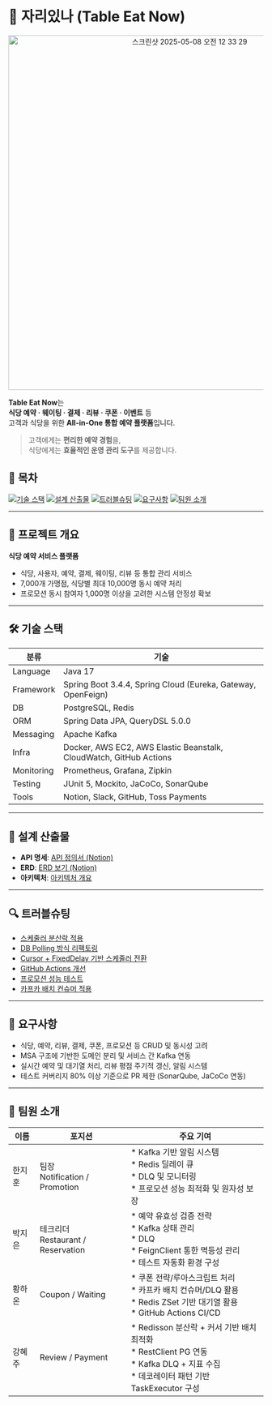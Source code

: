 # 🧾 **자리있나 (Table Eat Now)**


<p align="center">
  <img width="700" alt="스크린샷 2025-05-08 오전 12 33 29" src="https://github.com/user-attachments/assets/fd12d83b-4a80-46ba-9478-9452ab11c8f4" />
</p>

**Table Eat Now**는  
**식당 예약 · 웨이팅 · 결제 · 리뷰 · 쿠폰 · 이벤트** 등  
고객과 식당을 위한 **All-in-One 통합 예약 플랫폼**입니다.

> 고객에게는 **편리한 예약 경험**을,  
> 식당에게는 **효율적인 운영 관리 도구**를 제공합니다.


## 🔗 목차

[![기술 스택](https://img.shields.io/badge/🛠️-기술_스택-24435C?style=flat-square\&logoColor=white)](#️-기술-스택)
[![설계 산출물](https://img.shields.io/badge/📐-설계_산출물-2E556E?style=flat-square\&logoColor=white)](#-설계-산출물)
[![트러블슈팅](https://img.shields.io/badge/🔍-트러블슈팅-2E556E?style=flat-square\&logoColor=white)](#-트러블슈팅)
[![요구사항](https://img.shields.io/badge/📝-요구사항-1F3A53?style=flat-square\&logoColor=white)](#-요구사항)
[![팀원 소개](https://img.shields.io/badge/👥-팀원_소개-1A314A?style=flat-square\&logoColor=white)](#-팀원-소개)

---

## 📌 프로젝트 개요

**식당 예약 서비스 플랫폼**

* 식당, 사용자, 예약, 결제, 웨이팅, 리뷰 등 통합 관리 서비스
* 7,000개 가맹점, 식당별 최대 10,000명 동시 예약 처리
* 프로모션 동시 참여자 1,000명 이상을 고려한 시스템 안정성 확보

---

## 🛠️ 기술 스택

| 분류         | 기술                                                                 |
| ---------- | ------------------------------------------------------------------ |
| Language   | Java 17                                                            |
| Framework  | Spring Boot 3.4.4, Spring Cloud (Eureka, Gateway, OpenFeign)       |
| DB         | PostgreSQL, Redis                                                  |
| ORM        | Spring Data JPA, QueryDSL 5.0.0                                    |
| Messaging  | Apache Kafka                                                       |
| Infra      | Docker, AWS EC2, AWS Elastic Beanstalk, CloudWatch, GitHub Actions |
| Monitoring | Prometheus, Grafana, Zipkin                                        |
| Testing    | JUnit 5, Mockito, JaCoCo, SonarQube                                |
| Tools      | Notion, Slack, GitHub, Toss Payments                               |

---

## 📐 설계 산출물

* **API 명세**: [API 정의서 (Notion)](https://climbing-centipede-b7f.notion.site/API-1cc67f8e8327800aa312d744a92a162b?pvs=4)
* **ERD**: [ERD 보기 (Notion)](https://climbing-centipede-b7f.notion.site/ERD-1ca67f8e832780cda0cbd92cb0e6213c?pvs=4)
* **아키텍처**: [아키텍처 개요](https://github.com/HI-dle/table-eat-now/wiki/architecture)

---

## 🔍 트러블슈팅

* [스케줄러 분산락 적용](https://github.com/HI-dle/table-eat-now/wiki/%EC%8A%A4%EC%BC%80%EC%A4%84%EB%9F%AC-%EB%B6%84%EC%82%B0%EB%9D%BD-%EC%A0%81%EC%9A%A9)
* [DB Polling 방식 리팩토링](https://github.com/HI-dle/table-eat-now/wiki/%EC%95%8C%EB%A6%BC-DB-Polling-%EB%B0%A9%EC%8B%9D-%EB%A6%AC%ED%8C%A9%ED%86%A0%EB%A7%81%EC%9C%BC%EB%A1%9C-%EC%84%B1%EB%8A%A5-%EC%B5%9C%EC%A0%81%ED%99%94)
* [Cursor + FixedDelay 기반 스케줄러 전환](https://github.com/HI-dle/table-eat-now/wiki/Cursor---FixedDelay-%EA%B8%B0%EB%B0%98-%EC%8A%A4%EC%BC%80%EC%A4%84%EB%9F%AC-%EC%A0%84%ED%99%98)
* [GitHub Actions 개선](https://github.com/HI-dle/table-eat-now/wiki/Github-actions-%ED%99%9C%EC%9A%A9-%EB%B0%8F-%EA%B0%9C%EC%84%A0)
* [프로모션 성능 테스트](https://github.com/HI-dle/table-eat-now/wiki/%ED%94%84%EB%A1%9C%EB%AA%A8%EC%85%98-%EC%84%B1%EB%8A%A5-%EB%AA%A9%ED%91%9C%EC%B9%98-%ED%85%8C%EC%8A%A4%ED%8A%B8)
* [카프카 배치 컨슈머 적용](https://github.com/HI-dle/table-eat-now/wiki/%EC%B9%B4%ED%94%84%EC%B9%B4-%EB%B0%B0%EC%B9%98-%EC%BB%A8%EC%8A%88%EB%A8%B8-%EC%A0%81%EC%9A%A9)

---

## 📝 요구사항

* 식당, 예약, 리뷰, 결제, 쿠폰, 프로모션 등 CRUD 및 동시성 고려
* MSA 구조에 기반한 도메인 분리 및 서비스 간 Kafka 연동
* 실시간 예약 및 대기열 처리, 리뷰 평점 주기적 갱신, 알림 시스템
* 테스트 커버리지 80% 이상 기준으로 PR 제한 (SonarQube, JaCoCo 연동)

---

## 👥 팀원 소개

| 이름  | 포지션                               | 주요 기여                                                                                                          |
| --- | --------------------------------- |----------------------------------------------------------------------------------------------------------------|
| 한지훈 | 팀장<br/>Notification / Promotion   | * Kafka 기반 알림 시스템<br/>* Redis 딜레이 큐<br/>* DLQ 및 모니터링<br/>* 프로모션 성능 최적화 및 원자성 보장                                |
| 박지은 | 테크리더<br/>Restaurant / Reservation | * 예약 유효성 검증 전략<br/>* Kafka 상태 관리<br/>* DLQ<br/>* FeignClient 통한 멱등성 관리<br/>* 테스트 자동화 환경 구성                     |
| 황하온 | Coupon / Waiting                  | * 쿠폰 전략/루아스크립트 처리<br/>* 카프카 배치 컨슈머/DLQ 활용<br/>* Redis ZSet 기반 대기열 활용<br/>* GitHub Actions CI/CD                |
| 강혜주 | Review / Payment                  | * Redisson 분산락 + 커서 기반 배치 최적화<br/>* RestClient PG 연동<br/>* Kafka DLQ + 지표 수집<br/>* 데코레이터 패턴 기반 TaskExecutor 구성 |

